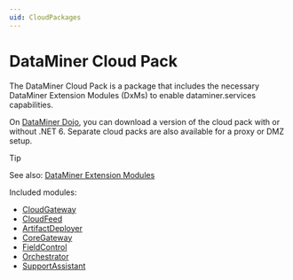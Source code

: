 ```yaml
---
uid: CloudPackages
---
```


# DataMiner Cloud Pack

The DataMiner Cloud Pack is a package that includes the necessary DataMiner Extension Modules (DxMs) to enable dataminer.services capabilities.

On [DataMiner Dojo](https://community.dataminer.services/dataminer-cloud-pack/), you can download a version of the cloud pack with or without .NET 6<!--RN 37137-->. Separate cloud packs are also available for a proxy or DMZ setup.

> [!TIP]
> See also: [DataMiner Extension Modules](xref:DataMinerExtensionModules)

Included modules:

- [CloudGateway](xref:DataMinerExtensionModules#cloudgateway)
- [CloudFeed](xref:DataMinerExtensionModules#cloudfeed)
- [ArtifactDeployer](xref:DataMinerExtensionModules#artifactdeployer)
- [CoreGateway](xref:DataMinerExtensionModules#coregateway)
- [FieldControl](xref:DataMinerExtensionModules#fieldcontrol)
- [Orchestrator](xref:DataMinerExtensionModules#orchestrator)
- [SupportAssistant](xref:DataMinerExtensionModules#supportassistant)
